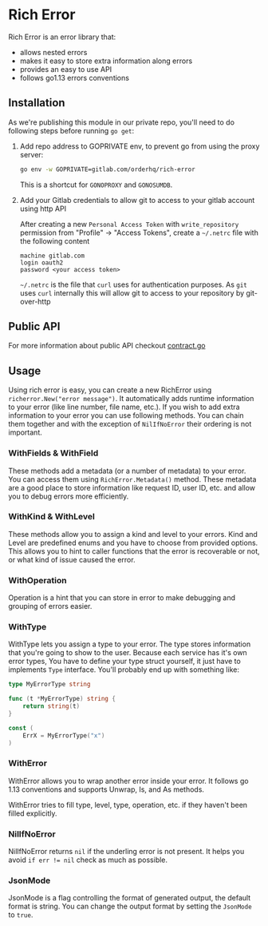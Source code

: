 # Rich Error

Rich Error is an error library that:

- allows nested errors
- makes it easy to store extra information along errors
- provides an easy to use API
- follows go1.13 errors conventions

## Installation

As we're publishing this module in our private repo, you'll need to do following steps before running `go get`:

1. Add repo address to GOPRIVATE env, to prevent go from using the proxy server:

    ```bash
    go env -w GOPRIVATE=gitlab.com/orderhq/rich-error
    ```

    This is a shortcut for `GONOPROXY` and `GONOSUMDB`.

2. Add your Gitlab credentials to allow git to access to your gitlab account using http API

    After creating a new `Personal Access Token` with `write_repository` permission from "Profile" -> "Access Tokens",
    create a `~/.netrc` file with the following content

    ```
    machine gitlab.com
    login oauth2
    password <your access token>

    ```

    `~/.netrc` is the file that `curl` uses for authentication purposes. As `git` uses `curl` internally this will allow
    git to access to your repository by git-over-http

## Public API

For more information about public API checkout [contract.go](./contract.go)

## Usage

Using rich error is easy, you can create a new RichError using `richerror.New("error message")`. It automatically adds
runtime information to your error (like line number, file name, etc.). If you wish to add extra information to your error
you can use following methods. You can chain them together and with the exception of `NilIfNoError` their ordering is not
important.

### WithFields & WithField

These methods add a metadata (or a number of metadata) to your error. You can access them using `RichError.Metadata()`
method. These metadata are a good place to store information like request ID, user ID, etc. and allow you to debug errors
more efficiently.

### WithKind & WithLevel

These methods allow you to assign a kind and level to your errors. Kind and Level are predefined enums and you have to
choose from provided options. This allows you to hint to caller functions that the error is recoverable or not, or what
kind of issue caused the error.

### WithOperation

Operation is a hint that you can store in error to make debugging and grouping of errors easier.

### WithType

WithType lets you assign a type to your error. The type stores information that you're going to show to the user.
Because each service has it's own error types, You have to define your type struct yourself, it just have to implements
`Type` interface. You'll probably end up with something like:

```go
type MyErrorType string

func (t *MyErrorType) string {
    return string(t)
}

const (
    ErrX = MyErrorType("x")
)
```

### WithError

WithError allows you to wrap another error inside your error. It follows go 1.13 conventions and supports Unwrap, Is,
and As methods.

WithError tries to fill type, level, type, operation, etc. if they haven't been filled explicitly.

### NilIfNoError

NilIfNoError returns `nil` if the underling error is not present. It helps you avoid `if err != nil` check as much as possible.

### JsonMode

JsonMode is a flag controlling the format of generated output, the default format is string. You can change the output format by setting the `JsonMode` to `true`.